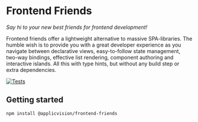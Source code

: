 # Frontend Friends

*Say hi to your new best friends for frontend development!*

Frontend friends offer a lightweight alternative to massive SPA-libraries. The humble wish is to provide you with a great developer experience as you navigate between declarative views, easy-to-follow state management, two-way bindings, effective list rendering, component authoring and interactive islands. All this with type hints, but without any build step or extra dependencies.

[![Tests](https://github.com/applicvision/frontend-friends/actions/workflows/test.yml/badge.svg)](https://github.com/applicvision/frontend-friends/actions/workflows/test.yml)


## Getting started

```console
npm install @applicvision/frontend-friends
```
